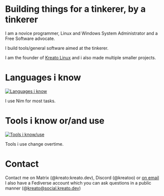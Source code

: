 # Building things for a tinkerer, by a tinkerer
I am a novice programmer, Linux and Windows System Administrator and a Free Software advocate.

I build tools/general software aimed at the tinkerer.

I am the founder of [Kreato Linux](https://linux.kreato.dev) and i also made multiple smaller projects.

# Languages i know
[![Languages i know](https://skillicons.dev/icons?i=nim,python,bash,html,css,sass,powershell,svelte)](https://skillicons.dev)

I use Nim for most tasks.

# Tools i know or/and use
[![Tools i know/use](https://skillicons.dev/icons?i=linux,git,github,neovim,vim,visualstudio,vscode,stackoverflow,ghactions,ansible,gitlab,bsd,cloudflare,docker,azure,gcp,digitalocean)](https://skillicons.dev)

Tools i use change overtime.

# Contact
Contact me on Matrix (@kreato:kreato.dev), Discord (@kreatoo) or [on email](mailto:kreato@kreato.dev) 
I also have a Fediverse account which you can ask questions in a public manner (@kreato@social.kreato.dev)
